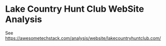 # Lake Country Hunt Club WebSite Analysis

See https://awesometechstack.com/analysis/website/lakecountryhuntclub.com/
